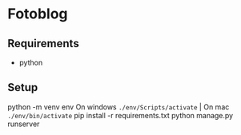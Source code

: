# Fotoblog

## Requirements
- python

## Setup

 python -m venv env
 On windows `./env/Scripts/activate` | On mac `./env/bin/activate`
 pip install -r requirements.txt
 python manage.py runserver